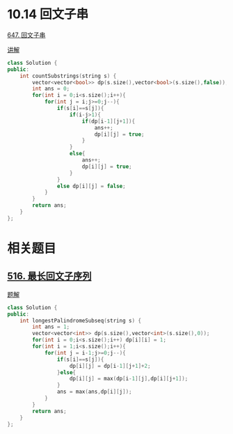 # 10.14 回文子串

[647. 回文子串](https://leetcode.cn/problems/palindromic-substrings/)

[讲解](https://programmercarl.com/0647.%E5%9B%9E%E6%96%87%E5%AD%90%E4%B8%B2.html#%E6%80%9D%E8%B7%AF)

```cpp
class Solution {
public:
    int countSubstrings(string s) {
        vector<vector<bool>> dp(s.size(),vector<bool>(s.size(),false));
        int ans = 0;
        for(int i = 0;i<s.size();i++){
            for(int j = i;j>=0;j--){
                if(s[i]==s[j]){
                    if(i-j>1){
                        if(dp[i-1][j+1]){
                            ans++;
                            dp[i][j] = true;
                        }
                    }
                    else{
                        ans++;
                        dp[i][j] = true;
                    }
                }
                else dp[i][j] = false;
            }
        }
        return ans;
    }
};
```

# 相关题目

## [516. 最长回文子序列](https://leetcode.cn/problems/longest-palindromic-subsequence/)

[题解](https://leetcode.cn/problems/longest-palindromic-subsequence/description/)

```cpp
class Solution {
public:
    int longestPalindromeSubseq(string s) {
        int ans = 1;
        vector<vector<int>> dp(s.size(),vector<int>(s.size(),0));
        for(int i = 0;i<s.size();i++) dp[i][i] = 1;
        for(int i = 1;i<s.size();i++){
            for(int j = i-1;j>=0;j--){
                if(s[i]==s[j]){
                    dp[i][j] = dp[i-1][j+1]+2;
                }else{
                    dp[i][j] = max(dp[i-1][j],dp[i][j+1]);
                }
                ans = max(ans,dp[i][j]);
            }
        }
        return ans;
    }
};
```
